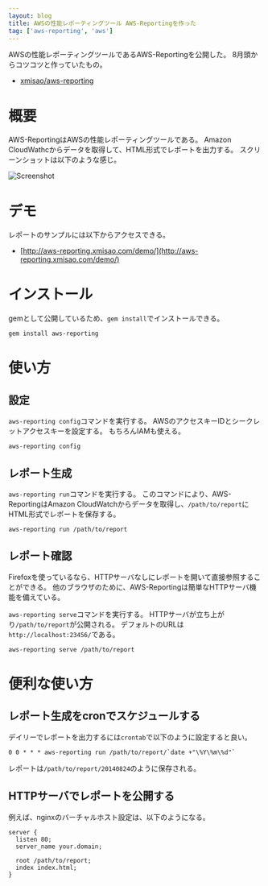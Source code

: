 ```yaml
---
layout: blog
title: AWSの性能レポーティングツール AWS-Reportingを作った
tag: ['aws-reporting', 'aws']
---
```




AWSの性能レポーティングツールであるAWS-Reportingを公開した。
8月頭からコツコツと作っていたもの。

- [xmisao/aws-reporting](https://github.com/xmisao/aws-reporting)

# 概要

AWS-ReportingはAWSの性能レポーティングツールである。
Amazon CloudWathcからデータを取得して、HTML形式でレポートを出力する。
スクリーンショットは以下のような感じ。

![Screenshot](http://aws-reporting.xmisao.com/screenshot.png)

# デモ

レポートのサンプルには以下からアクセスできる。

- [http://aws-reporting.xmisao.com/demo/](http://aws-reporting.xmisao.com/demo/)

# インストール

gemとして公開しているため、`gem install`でインストールできる。

~~~~
gem install aws-reporting
~~~~

# 使い方

## 設定

`aws-reporting config`コマンドを実行する。
AWSのアクセスキーIDとシークレットアクセスキーを設定する。
もちろんIAMも使える。

~~~~
aws-reporting config
~~~~

## レポート生成

`aws-reporting run`コマンドを実行する。
このコマンドにより、AWS-ReportingはAmazon CloudWatchからデータを取得し、`/path/to/report`にHTML形式でレポートを保存する。

~~~~
aws-reporting run /path/to/report
~~~~

## レポート確認

Firefoxを使っているなら、HTTPサーバなしにレポートを開いて直接参照することができる。
他のブラウザのために、AWS-Reportingは簡単なHTTPサーバ機能を備えている。

`aws-reporting serve`コマンドを実行する。
HTTPサーバが立ち上がり`/path/to/report`が公開される。
デフォルトのURLは`http://localhost:23456/`である。

~~~~
aws-reporting serve /path/to/report
~~~~

# 便利な使い方

## レポート生成をcronでスケジュールする

デイリーでレポートを出力するには`crontab`で以下のように設定すると良い。

~~~~
0 0 * * * aws-reporting run /path/to/report/`date +"\%Y\%m\%d"`
~~~~

レポートは`/path/to/report/20140824`のように保存される。

## HTTPサーバでレポートを公開する

例えば、nginxのバーチャルホスト設定は、以下のようになる。

~~~~
server {
  listen 80;
  server_name your.domain;

  root /path/to/report;
  index index.html;
}
~~~~
